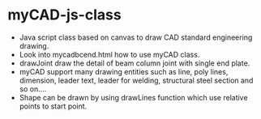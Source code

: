 # myCAD-js-class
* Java script class based on canvas to draw CAD standard engineering drawing.
* Look into mycadbcend.html how to use myCAD class.
* drawJoint draw the detail of beam column joint with single end plate.
* myCAD support many drawing entities such as line, poly lines, dimension, leader text, leader for welding, structural steel section and so on….
* Shape can be drawn by using drawLines function which use relative points to start point.
